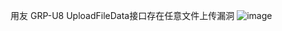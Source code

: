 用友 GRP-U8 UploadFileData接口存在任意文件上传漏洞
![image](https://github.com/user-attachments/assets/cc50d0a1-fda0-4088-9265-7a7c04da4d00)
